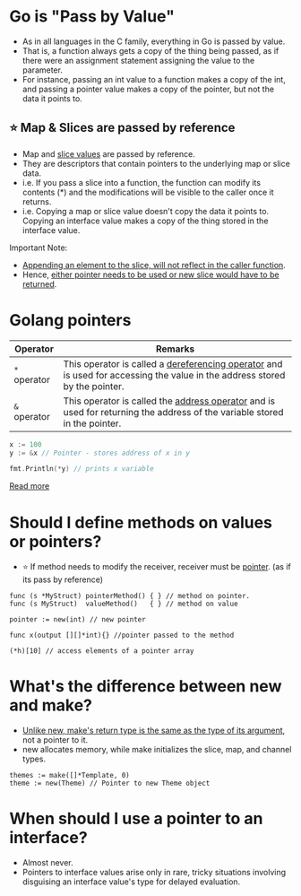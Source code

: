 # Go is "Pass by Value"
- As in all languages in the C family, everything in Go is passed by value.
- That is, a function always gets a copy of the thing being passed, as if there were an assignment statement assigning the value to the parameter.
- For instance, passing an int value to a function makes a copy of the int, and passing a pointer value makes a copy of the pointer, but not the data it points to.

## :star: Map & Slices are passed by reference
- Map and [slice values](SlicesGo.md) are passed by reference.
- They are descriptors that contain pointers to the underlying map or slice data.
- i.e. If you pass a slice into a function, the function can modify its contents (*) and the modifications will be visible to the caller once it returns.
- i.e. Copying a map or slice value doesn't copy the data it points to. Copying an interface value makes a copy of the thing stored in the interface value.

Important Note:
- [Appending an element to the slice, will not reflect in the caller function](https://stackoverflow.com/questions/21035279/why-does-go-slice-append-not-take-a-reference).
- Hence, [either pointer needs to be used or new slice would have to be returned](https://stackoverflow.com/questions/52565597/cannot-append-to-slice-inside-a-function).

# Golang pointers

| Operator     | Remarks                                                                                                                                                                                         |
|--------------|-------------------------------------------------------------------------------------------------------------------------------------------------------------------------------------------------|
| `*` operator | This operator is called a [dereferencing operator](https://en.wikipedia.org/wiki/Dereference_operator) and is used for accessing the value in the address stored by the pointer.                |
| `&` operator | This operator is called the [address operator](https://www.techopedia.com/definition/25580/address-of-operator--c) and is used for returning the address of the variable stored in the pointer. |

```go
x := 100
y := &x // Pointer - stores address of x in y

fmt.Println(*y) // prints x variable 
```

[Read more](https://www.geeksforgeeks.org/pointers-in-golang/)

# Should I define methods on values or pointers?
- :star: If method needs to modify the receiver, receiver must be [pointer](https://go.dev/tour/moretypes/1). (as if its pass by reference)

```
func (s *MyStruct) pointerMethod() { } // method on pointer. 
func (s MyStruct)  valueMethod()   { } // method on value

pointer := new(int) // new pointer

func x(output [][]*int){} //pointer passed to the method

(*h)[10] // access elements of a pointer array
```

# What's the difference between new and make?
- [Unlike new, make's return type is the same as the type of its argument](https://stackoverflow.com/questions/9320862/why-would-i-make-or-new), not a pointer to it.
- new allocates memory, while make initializes the slice, map, and channel types.

```
themes := make([]*Template, 0)
theme := new(Theme) // Pointer to new Theme object
```

# When should I use a pointer to an interface?
- Almost never. 
- Pointers to interface values arise only in rare, tricky situations involving disguising an interface value's type for delayed evaluation.


